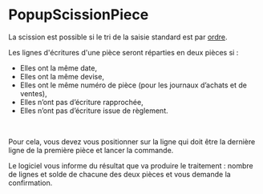 # PopupScissionPiece


La scission est possible 
 si le tri de la saisie standard est par [ordre](PopupTri.md).


Les lignes d'écritures 
 d'une pièce seront réparties en deux pièces si :


* Elles 
 ont la même date,
* Elles 
 ont la même devise,
* Elles 
 ont le même numéro de pièce (pour les journaux d’achats et de ventes),
* Elles 
 n’ont pas d’écriture rapprochée,
* Elles 
 n’ont pas d’écriture issue de règlement.


 


Pour cela, vous devez 
 vous positionner sur la ligne qui doit être la dernière ligne de la première 
 pièce et lancer la commande.


Le logiciel vous informe 
 du résultat que va produire le traitement : nombre de lignes et solde 
 de chacune des deux pièces et vous demande la confirmation.


